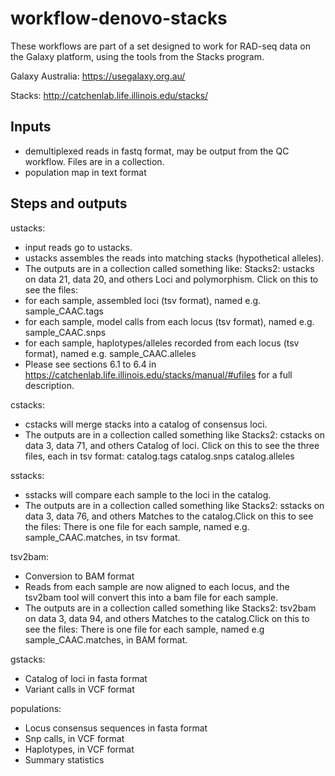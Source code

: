 # workflow-denovo-stacks

These workflows are part of a set designed to work for RAD-seq data on the Galaxy platform, using the tools from the Stacks program. 

Galaxy Australia: https://usegalaxy.org.au/

Stacks: http://catchenlab.life.illinois.edu/stacks/

## Inputs
* demultiplexed reads in fastq format, may be output from the QC workflow. Files are in a collection. 
* population map in text format


## Steps and outputs

ustacks:
* input reads go to ustacks. 
* ustacks assembles the reads into matching stacks (hypothetical alleles). 
* The outputs are in a collection called something like: Stacks2: ustacks  on data 21, data 20, and others Loci and polymorphism. Click on this to see the files:
* for each sample, assembled loci (tsv format), named e.g. sample_CAAC.tags
* for each sample, model calls from each locus (tsv format), named e.g. sample_CAAC.snps
* for each sample, haplotypes/alleles recorded from each locus (tsv format), named e.g. sample_CAAC.alleles
* Please see sections 6.1 to 6.4 in https://catchenlab.life.illinois.edu/stacks/manual/#ufiles for a full description. 

cstacks:
* cstacks will merge stacks into a catalog of consensus loci. 
* The outputs are in a collection called something like Stacks2: cstacks  on data 3, data 71, and others Catalog of loci. Click on this to see the three files, each in tsv format:
catalog.tags
catalog.snps
catalog.alleles


sstacks:
* sstacks will compare each sample to the loci in the catalog. 
* The outputs are in a collection called something like Stacks2: sstacks  on data 3, data 76, and others Matches to the catalog.Click on this to see the files:
There is one file for each sample, named e.g. sample_CAAC.matches, in tsv format. 

tsv2bam:
* Conversion to BAM format
* Reads from each sample are now aligned to each locus, and the tsv2bam tool will convert this into a bam file for each sample. 
* The outputs are in a collection called something like Stacks2: tsv2bam  on data 3, data 94, and others Matches to the catalog.Click on this to see the files:
There is one file for each sample, named e.g sample_CAAC.matches, in BAM format. 

gstacks:
* Catalog of loci in fasta format
* Variant calls in VCF format

populations:
* Locus consensus sequences in fasta format
* Snp calls, in VCF format
* Haplotypes, in VCF format
* Summary statistics
